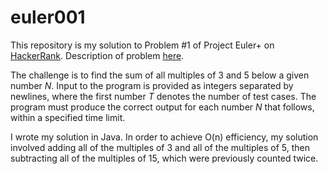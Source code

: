 # euler001

This repository is my solution to Problem #1 of Project Euler+ on [HackerRank](https://www.hackerrank.com/). Description of problem [here](https://projecteuler.net/problem=1).

The challenge is to find the sum of all multiples of 3 and 5 below a given number *N*. Input to the program is provided as integers separated by newlines, where the first number *T* denotes the number of test cases.  The program must produce the correct output for each number *N* that follows, within a specified time limit.

I wrote my solution in Java.  In order to achieve O(n) efficiency, my solution involved adding all of the multiples of 3 and all of the multiples of 5, then subtracting all of the multiples of 15, which were previously counted twice.
